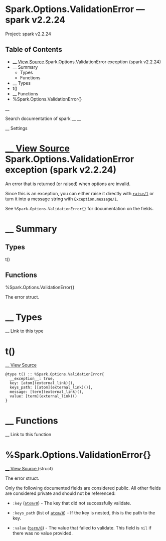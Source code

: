 # Spark.Options.ValidationError — spark v2.2.24

Project: spark v2.2.24

## Table of Contents

- [ __ View Source ](external_link) Spark.Options.ValidationError exception (spark v2.2.24)
- __ Summary
  - Types
  - Functions
- __ Types
- t()
- __ Functions
- %Spark.Options.ValidationError{}

__

Search documentation of spark __ __

__ Settings

#  [ __ View Source ](external_link) Spark.Options.ValidationError exception (spark v2.2.24)

An error that is returned (or raised) when options are invalid.

Since this is an exception, you can either raise it directly with [`raise/1`](external_link) or turn it into a message string with [`Exception.message/1`](external_link).

See `%Spark.Options.ValidationError{}` for documentation on the fields.

#  __ Summary

##  Types

t()

##  Functions

%Spark.Options.ValidationError{}

The error struct.

#  __ Types

__ Link to this type

# t()

[ __ View Source ](external_link)
    
    
    @type t() :: %Spark.Options.ValidationError{
      __exception__: true,
      key: [atom](external_link)(),
      keys_path: [[atom](external_link)()],
      message: [term](external_link)(),
      value: [term](external_link)()
    }

#  __ Functions

__ Link to this function

# %Spark.Options.ValidationError{}

[ __ View Source ](external_link) (struct)

The error struct.

Only the following documented fields are considered public. All other fields are considered private and should not be referenced:

  * `:key` ([`atom/0`](external_link)) - The key that did not successfully validate.

  * `:keys_path` (list of [`atom/0`](external_link)) - If the key is nested, this is the path to the key.

  * `:value` ([`term/0`](external_link)) - The value that failed to validate. This field is `nil` if there was no value provided.



